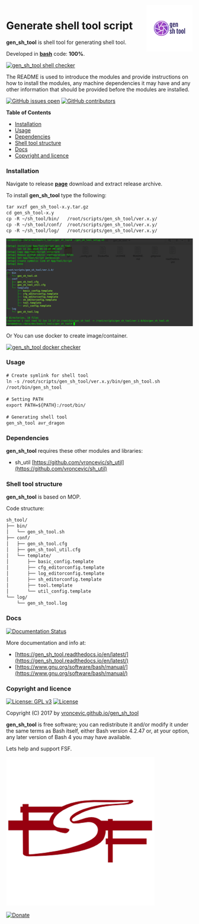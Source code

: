 <img align="right" src="https://raw.githubusercontent.com/vroncevic/gen_sh_tool/dev/docs/gen_sh_tool_logo.png" width="25%">

# Generate shell tool script

**gen_sh_tool** is shell tool for generating shell tool.

Developed in **[bash](https://en.wikipedia.org/wiki/Bash_(Unix_shell))** code: **100%**.

[![gen_sh_tool shell checker](https://github.com/vroncevic/gen_sh_tool/workflows/gen_sh_tool%20shell%20checker/badge.svg)](https://github.com/vroncevic/gen_sh_tool/actions?query=workflow%3A%22gen_sh_tool+shell+checker%22)

The README is used to introduce the modules and provide instructions on
how to install the modules, any machine dependencies it may have and any
other information that should be provided before the modules are installed.

[![GitHub issues open](https://img.shields.io/github/issues/vroncevic/gen_sh_tool.svg)](https://github.com/vroncevic/gen_sh_tool/issues) [![GitHub contributors](https://img.shields.io/github/contributors/vroncevic/gen_sh_tool.svg)](https://github.com/vroncevic/gen_sh_tool/graphs/contributors)

<!-- START doctoc generated TOC please keep comment here to allow auto update -->
<!-- DON'T EDIT THIS SECTION, INSTEAD RE-RUN doctoc TO UPDATE -->
**Table of Contents**

- [Installation](#installation)
- [Usage](#usage)
- [Dependencies](#dependencies)
- [Shell tool structure](#shell-tool-structure)
- [Docs](#docs)
- [Copyright and licence](#copyright-and-licence)

<!-- END doctoc generated TOC please keep comment here to allow auto update -->

### Installation

Navigate to release **[page](https://github.com/vroncevic/gen_sh_tool/releases)** download and extract release archive.

To install **gen_sh_tool** type the following:

```
tar xvzf gen_sh_tool-x.y.tar.gz
cd gen_sh_tool-x.y
cp -R ~/sh_tool/bin/   /root/scripts/gen_sh_tool/ver.x.y/
cp -R ~/sh_tool/conf/  /root/scripts/gen_sh_tool/ver.x.y/
cp -R ~/sh_tool/log/   /root/scripts/gen_sh_tool/ver.x.y/
```

![alt tag](https://raw.githubusercontent.com/vroncevic/gen_sh_tool/dev/docs/setup_tree.png)

Or You can use docker to create image/container.

[![gen_sh_tool docker checker](https://github.com/vroncevic/gen_sh_tool/workflows/gen_sh_tool%20docker%20checker/badge.svg)](https://github.com/vroncevic/gen_sh_tool/actions?query=workflow%3A%22gen_sh_tool+docker+checker%22)

### Usage

```
# Create symlink for shell tool
ln -s /root/scripts/gen_sh_tool/ver.x.y/bin/gen_sh_tool.sh /root/bin/gen_sh_tool

# Setting PATH
export PATH=${PATH}:/root/bin/

# Generating shell tool
gen_sh_tool avr_dragon
```

### Dependencies

**gen_sh_tool** requires these other modules and libraries:
* sh_util [https://github.com/vroncevic/sh_util](https://github.com/vroncevic/sh_util)

### Shell tool structure

**gen_sh_tool** is based on MOP.

Code structure:
```
sh_tool/
├── bin/
│   └── gen_sh_tool.sh
├── conf/
│   ├── gen_sh_tool.cfg
│   ├── gen_sh_tool_util.cfg
│   └── template/
│       ├── basic_config.template
│       ├── cfg_editorconfig.template
│       ├── log_editorconfig.template
│       ├── sh_editorconfig.template
│       ├── tool.template
│       └── util_config.template
└── log/
    └── gen_sh_tool.log
```

### Docs

[![Documentation Status](https://readthedocs.org/projects/gen_sh_tool/badge/?version=latest)](https://gen_sh_tool.readthedocs.io/projects/gen_sh_tool/en/latest/?badge=latest)

More documentation and info at:
* [https://gen_sh_tool.readthedocs.io/en/latest/](https://gen_sh_tool.readthedocs.io/en/latest/)
* [https://www.gnu.org/software/bash/manual/](https://www.gnu.org/software/bash/manual/)

### Copyright and licence

[![License: GPL v3](https://img.shields.io/badge/License-GPLv3-blue.svg)](https://www.gnu.org/licenses/gpl-3.0) [![License](https://img.shields.io/badge/License-Apache%202.0-blue.svg)](https://opensource.org/licenses/Apache-2.0)

Copyright (C) 2017 by [vroncevic.github.io/gen_sh_tool](https://vroncevic.github.io/gen_sh_tool)

**gen_sh_tool** is free software; you can redistribute it and/or modify
it under the same terms as Bash itself, either Bash version 4.2.47 or,
at your option, any later version of Bash 4 you may have available.

Lets help and support FSF.

[![Free Software Foundation](https://raw.githubusercontent.com/vroncevic/gen_sh_tool/dev/docs/fsf-logo_1.png)](https://my.fsf.org/)

[![Donate](https://www.paypalobjects.com/en_US/i/btn/btn_donateCC_LG.gif)](https://my.fsf.org/donate/)
